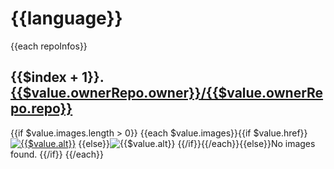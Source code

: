 # {{language}}

{{each repoInfos}}
## {{$index + 1}}. [{{$value.ownerRepo.owner}}/{{$value.ownerRepo.repo}}](https://github.com/{{$value.ownerRepo.owner}}/{{$value.ownerRepo.repo}})

{{if $value.images.length > 0}}
{{each $value.images}}{{if $value.href}}[![{{$value.alt}}]({{$value.src}})]({{$value.href}})
{{else}}![{{$value.alt}}]({{$value.src}})
{{/if}}{{/each}}{{else}}No images found.
{{/if}}
{{/each}}